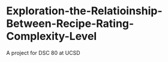 # Exploration-the-Relatioinship-Between-Recipe-Rating-Complexity-Level
A project for DSC 80 at UCSD
